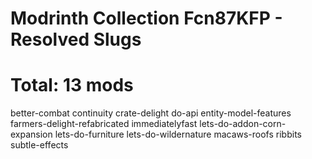 # Modrinth Collection Fcn87KFP - Resolved Slugs
# Total: 13 mods

better-combat
continuity
crate-delight
do-api
entity-model-features
farmers-delight-refabricated
immediatelyfast
lets-do-addon-corn-expansion
lets-do-furniture
lets-do-wildernature
macaws-roofs
ribbits
subtle-effects
